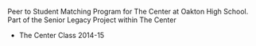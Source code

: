Peer to Student Matching Program for The Center at Oakton High School. Part of the Senior Legacy Project within The Center
- The Center Class 2014-15

